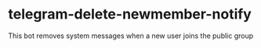 # telegram-delete-newmember-notify
This bot removes system messages when a new user joins the public group
